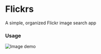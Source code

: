 Flickrs
=======

A simple, organized Flickr image search app

### Usage

![Image demo](https://raw.github.com/bry/flickrs/master/public/img/kb_search.png)
